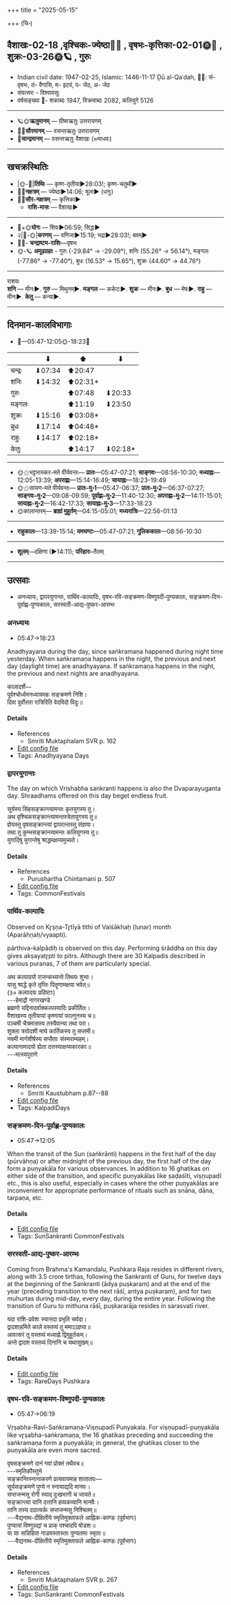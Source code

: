 +++
title = "2025-05-15"

+++
(चि॰)
## वैशाखः-02-18  ,वृश्चिकः-ज्येष्ठा🌛🌌  ,  वृषभः-कृत्तिका-02-01🌞🌌  ,  शुक्रः-03-26🌞🪐  , गुरुः
- Indian civil date: 1947-02-25, Islamic: 1446-11-17 Ḏū al-Qaʿdah, 🌌🌞: सं- वृषभः, तं- वैगासि, म- इटवं, प- जेठ, अ- जेठ
- संवत्सरः - विश्वावसुः
- वर्षसङ्ख्या 🌛- शकाब्दः 1947, विक्रमाब्दः 2082, कलियुगे 5126
___________________
- 🪐🌞**ऋतुमानम्** — ग्रीष्मऋतुः उत्तरायणम्
- 🌌🌞**सौरमानम्** — वसन्तऋतुः उत्तरायणम्
- 🌛**चान्द्रमानम्** — वसन्तऋतुः वैशाखः (≈माधवः)
___________________


## खचक्रस्थितिः
- |🌞-🌛|**तिथिः** — कृष्ण-तृतीया►28:03!; कृष्ण-चतुर्थी►  
- 🌌🌛**नक्षत्रम्** — ज्येष्ठा►14:06; मूला► (धनुः)  
- 🌌🌞**सौर-नक्षत्रम्** — कृत्तिका►  
  - **राशि-मासः** — वैशाखः► 
___________________
- 🌛+🌞**योगः** — शिवः►06:59; सिद्धः►  
- २|🌛-🌞|**करणम्** — वणिजा►15:19; भद्रा►28:03!; बवम्►  
- 🌌🌛- **चन्द्राष्टम-राशिः**—वृषभः  
- 🌞-🪐 **अमूढग्रहाः** - गुरुः (-29.84° → -29.09°), शनिः (55.26° → 56.14°), मङ्गलः (-77.86° → -77.40°), बुधः (16.53° → 15.65°), शुक्रः (44.60° → 44.76°)
___________________
राशयः  
**शनि** — मीनः►. **गुरु** — मिथुनम्►. **मङ्गल** — कर्कटः►. **शुक्र** — मीनः►. **बुध** — मेषः►. **राहु** — मीनः►. **केतु** — कन्या►. 
___________________


## दिनमान-कालविभागाः
- 🌅—05:47-12:05🌞-18:23🌇  

|      |⬇     |⬆     |⬇     |
|------|-----|-----|------|
|चन्द्रः|⬇07:34 |⬆20:47 |     |
|शनिः   |⬇14:32 |⬆02:31*|     |
|गुरुः  |     |⬆07:48 |⬇20:33 |
|मङ्गलः |     |⬆11:19 |⬇23:50 |
|शुक्रः |⬇15:16 |⬆03:08*|     |
|बुधः   |⬇17:14 |⬆04:48*|     |
|राहुः  |⬇14:17 |⬆02:18*|     |
|केतुः  |     |⬆14:17 |⬇02:18*|
___________________
- 🌞⚝भट्टभास्कर-मते वीर्यवन्तः— **प्रातः**—05:47-07:21; **साङ्गवः**—08:56-10:30; **मध्याह्नः**—12:05-13:39; **अपराह्णः**—15:14-16:49; **सायाह्नः**—18:23-19:49  
- 🌞⚝सायण-मते वीर्यवन्तः— **प्रातः-मु॰1**—05:47-06:37; **प्रातः-मु॰2**—06:37-07:27; **साङ्गवः-मु॰2**—09:08-09:59; **पूर्वाह्णः-मु॰2**—11:40-12:30; **अपराह्णः-मु॰2**—14:11-15:01; **सायाह्नः-मु॰2**—16:42-17:33; **सायाह्नः-मु॰3**—17:33-18:23  
- 🌞कालान्तरम्— **ब्राह्मं मुहूर्तम्**—04:15-05:01; **मध्यरात्रिः**—22:56-01:13  
___________________
- **राहुकालः**—13:39-15:14; **यमघण्टः**—05:47-07:21; **गुलिककालः**—08:56-10:30  
___________________
- **शूलम्**—दक्षिणा (►14:11); **परिहारः**–तैलम्  
___________________

## उत्सवाः
- अनध्यायः, द्वापरयुगान्तः, पार्थिव-कल्पादिः, वृषभ-रवि-सङ्क्रमण-विष्णुपदी-पुण्यकालः, सङ्क्रमण-दिन-पूर्वाह्ण-पुण्यकालः, सरस्वती-आद्य-पुष्कर-आरम्भः
### अनध्यायः
- 05:47→18:23



Anadhyayana during the day, since saṅkramaṇa happened during night time yesterday. When saṅkramaṇa happens in the night, the previous and next day (daylight time) are anadhyayana. If saṅkramaṇa happens in the night, the previous and next nights are anadhyayana.

कालादर्शे—  
पूर्वश्चोर्ध्वमनध्यायमहः सङ्क्रमणे निशि।  
दिवा पूर्वोत्तरा रात्रिरिति वेदविदो विदुः॥



#### Details
- References
  - Smriti Muktaphalam SVR p.  162
- [Edit config file](https://github.com/jyotisham/adyatithi/blob/master/time_focus/adhyayana/description_only/anadhyAyaH~rAtrisaGkramaNa~parAhNE.toml)
- Tags: Anadhyayana Days


### द्वापरयुगान्तः



The day on which Vrishabha sankranti happens is also the Dvaparayuganta day. Shraadhams offered on this day beget endless fruit.

सूर्यस्य सिंहसङ्क्रान्त्यामन्तः कृतयुगस्य तु।  
अथ वृश्चिकसङ्क्रान्त्यामन्तस्त्रेतायुगस्य तु॥  
ज्ञेयस्तु वृषसङ्क्रान्त्यां द्वापरान्तस्तु संज्ञया।  
तथा तु कुम्भसङ्क्रान्त्यामन्तः कलियुगस्य तु॥  
युगादिषु युगान्तेषु श्राद्धमक्षय्यमुच्यते।



#### Details
- References
  - Purushartha Chintamani p. 507
- [Edit config file](https://github.com/jyotisham/adyatithi/blob/master/time_focus/yugAdiH/relative_event/vRSabha-ravi-saGkramaNa-viSNupadI-puNyakAlaH/offset__00/dvAparayugAntaH.toml)
- Tags: CommonFestivals


### पार्थिव-कल्पादिः

Observed on Kr̥ṣṇa-Tr̥tīyā tithi of Vaiśākhaḥ (lunar) month (Aparāhṇaḥ/vyaapti). 

pārthiva-kalpādiḥ is observed on this day. Performing śrāddha on this day gives akṣayatr̥pti to pitrs. Although there are 30 Kalpadis described in various puranas, 7 of them are particularly special.

अथ कल्पादयो राजन्कथ्यन्ते तिथयः शुभाः।  
यासु श्राद्धे कृते तृप्तिः पितॄणामक्षया भवेत्॥  
(३० कल्पादयः प्रदिष्टाः)  
---हेमाद्रौ नागरखण्डे  
ब्रह्मणो यद्दिनादर्वाक्कल्पस्यादिः प्रकीर्तितः।  
वैशाखस्य तृतीयायां कृष्णायां फाल्गुनस्य च॥  
पञ्चमी चैत्रमासस्य तस्यैवान्या तथा परा।  
शुक्ला त्रयोदशी माघे कार्तिकस्य तु सप्तमी॥  
नवमी मार्गशीर्षस्य सप्तैताः संस्मराम्यहम्।  
कल्पानामादयो ह्येता दत्तस्याक्षय्यकारकाः॥  
---मत्स्यपुराणे



#### Details
- References
  - Smriti Kaustubham p.87--88
- [Edit config file](https://github.com/jyotisham/adyatithi/blob/master/time_focus/kalpAdiH/lunar_month/tithi/02/18/pArthiva-kalpAdiH.toml)
- Tags: KalpadiDays


### सङ्क्रमण-दिन-पूर्वाह्ण-पुण्यकालः
- 05:47→12:05



When the transit of the Sun (saṅkrānti) happens in the first half of the day (pūrvāhṇa) or after midnight of the previous day, the first half of the day form a puṇyakāla for various observances. In addition to 16 ghatikas on either side of the transition, and specific puṇyakālas like ṣaḍaśīti, viṣṇupadī etc., this is also useful, especially in cases where the other puṇyakālas are inconvenient for appropriate performance of rituals such as snāna, dāna, tarpaṇa, etc.

#### Details
- [Edit config file](https://github.com/jyotisham/adyatithi/blob/master/time_focus/sankrAnti/description_only/saGkramaNa-dina-pUrvAhNa-puNyakAlaH.toml)
- Tags: SunSankranti CommonFestivals


### सरस्वती-आद्य-पुष्कर-आरम्भः



Coming from Brahma's Kamandalu, Pushkara Raja resides in different rivers, along with 3.5 crore tirthas, following the Sankranti of Guru, for twelve days at the beginning of the Sankranti (ādya puṣkaram) and at the end of the year (preceding transition to the next rāśī, antya puṣkaram), and for two muhurtas during mid-day, every day, during the entire year.
 Following the transition of Guru to mithuna rāśī, puṣkararāja resides in sarasvatī river.

यदा राशि-प्रवेशः स्यात्तदा प्रभृति सर्वदा।  
द्वादशाहमिते काले वस्तव्यं तु ममाऽऽज्ञया॥  
आवत्सरं तु वस्तव्यं मध्याह्ने द्विमुहूर्तकम्।  
अन्ते द्वादश वस्तव्यं दिनानि च यथासुखम्॥



#### Details
- [Edit config file](https://github.com/jyotisham/adyatithi/blob/master/time_focus/puShkara/description_only/sarasvatI-Adya-puSkara-ArambhaH.toml)
- Tags: RareDays Pushkara


### वृषभ-रवि-सङ्क्रमण-विष्णुपदी-पुण्यकालः
- 05:47→06:19



Vṛṣabha-Ravi-Saṅkramaṇa-Viṣṇupadī Punyakala.  For viṣṇupadī-puṇyakāla like vr̥ṣabha-saṅkramaṇa, the 16 ghatikas preceding and succeeding the saṅkramaṇa form a puṇyakāla; in general, the ghatikas closer to the puṇyakāla are even more sacred.

वृषसङ्क्रमणे दानं गवां प्रोक्तं तथैवच॥  
---स्मृतिकौस्तुभे   
सङ्क्रान्तिस्नानाकरणे प्रत्यवायमाह शातातपः—  
सूर्यसङ्क्रमणे पुण्ये न स्नायाद्यदि मानवः।  
सप्तजन्मसु रोगी स्याद् दुःखभागी च जायते॥  
सङ्क्रान्त्यां यानि दत्तानि हव्यकव्यानि मानवैः।  
तानि तस्य ददात्यर्कः सप्तजन्मसु निश्चितम्॥  
---वैद्यनाथ-दीक्षितीये स्मृतिमुक्ताफले आह्निक-काण्डः (पूर्वभागः)  
पुण्यायां विष्णुपद्यां च प्राक् पश्चादपि षोडशः॥  
या याः सन्निहिता नाड्यस्तास्ताः पुण्यतमाः स्मृताः॥  
---वैद्यनाथ-दीक्षितीये स्मृतिमुक्ताफले आह्निक-काण्डः (पूर्वभागः)



#### Details
- References
  - Smriti Muktaphalam SVR p. 267
- [Edit config file](https://github.com/jyotisham/adyatithi/blob/master/time_focus/sankrAnti/description_only/vRSabha-ravi-saGkramaNa-viSNupadI-puNyakAlaH.toml)
- Tags: SunSankranti CommonFestivals


